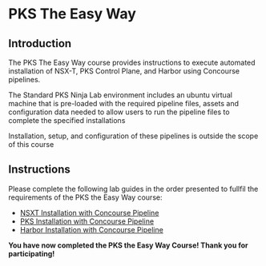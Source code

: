 # PKS The Easy Way

## Introduction

The PKS The Easy Way course provides instructions to execute automated installation of NSX-T, PKS Control Plane, and Harbor using Concourse pipelines.

The Standard PKS Ninja Lab environment includes an ubuntu virtual machine that is pre-loaded with the required pipeline files, assets and configuration data needed to allow users to run the pipeline files to complete the specified installations

Installation, setup, and configuration of these pipelines is outside the scope of this course

## Instructions

Please complete the following lab guides in the order presented to fullfil the requirements of the PKS the Easy Way course:

- [NSXT Installation with Concourse Pipeline](https://github.com/CNA-Tech/PKS-Ninja/tree/master/LabGuides/NsxtPipelineInstall-IN7016)
- [PKS Installation with Concourse Pipeline](https://github.com/CNA-Tech/PKS-Ninja/tree/master/LabGuides/PksPipelineInstall-IN2456)
- [Harbor Installation with Concourse Pipeline](https://github.com/CNA-Tech/PKS-Ninja/tree/master/LabGuides/HarborPipelineInstal-IN4968)

**You have now completed the PKS the Easy Way Course! Thank you for participating!**